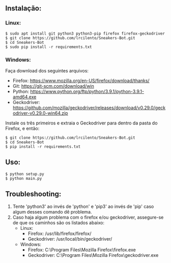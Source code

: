 ## Instalação:

### Linux:
```
$ sudo apt install git python3 python3-pip firefox firefox-geckodriver
$ git clone https://github.com/lrcilento/Sneakers-Bot.git
$ cd Sneakers-Bot
$ sudo pip install -r requirements.txt
```
      
### Windows:

Faça download dos seguintes arquivos:
- Firefox: https://www.mozilla.org/en-US/firefox/download/thanks/
- Git: https://git-scm.com/download/win
- Python: https://www.python.org/ftp/python/3.9.1/python-3.9.1-amd64.exe
- Geckodriver: https://github.com/mozilla/geckodriver/releases/download/v0.29.0/geckodriver-v0.29.0-win64.zip

Instale os três primeiros e extraia o Geckodriver para dentro da pasta do Firefox, e então:
```
$ git clone https://github.com/lrcilento/Sneakers-Bot.git
$ cd Sneakers-Bot
$ pip install -r requirements.txt
```
      
## Uso:
```
$ python setup.py
$ python main.py
```

## Troubleshooting:
1. Tente 'python3' ao invés de 'python' e 'pip3' ao invés de 'pip' caso algum desses comando dê problema.
2. Caso haja algum problema com o firefox e/ou geckodriver, assegure-se de que os caminhos são os listados abaixo:
   - Linux:
     - Firefox: /usr/lib/firefox/firefox/
     - Geckodriver: /usr/local/bin/geckodriver/
   - Windows:
     - Firefox: C:\Program Files\Mozilla Firefox\firefox.exe
     - Geckodriver: C:\Program Files\Mozilla Firefox\geckodriver.exe
